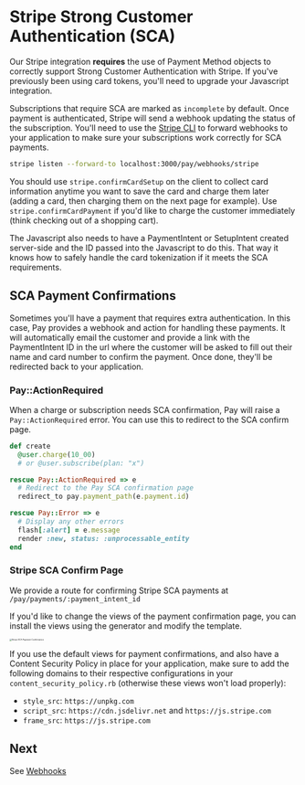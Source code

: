 # Stripe Strong Customer Authentication (SCA)

Our Stripe integration **requires** the use of Payment Method objects to correctly support Strong Customer Authentication with Stripe. If you've previously been using card tokens, you'll need to upgrade your Javascript integration.

Subscriptions that require SCA are marked as `incomplete` by default.
Once payment is authenticated, Stripe will send a webhook updating the
status of the subscription. You'll need to use the [Stripe CLI](https://github.com/stripe/stripe-cli) to forward
webhooks to your application to make sure your subscriptions work
correctly for SCA payments.

```bash
stripe listen --forward-to localhost:3000/pay/webhooks/stripe
```

You should use `stripe.confirmCardSetup` on the client to collect card information anytime you want to save the card and charge them later (adding a card, then charging them on the next page for example). Use `stripe.confirmCardPayment` if you'd like to charge the customer immediately (think checking out of a shopping cart).

The Javascript also needs to have a PaymentIntent or SetupIntent created server-side and the ID passed into the Javascript to do this. That way it knows how to safely handle the card tokenization if it meets the SCA requirements.

## **SCA Payment Confirmations**

Sometimes you'll have a payment that requires extra authentication. In this case, Pay provides a webhook and action for handling these payments. It will automatically email the customer and provide a link with the PaymentIntent ID in the url where the customer will be asked to fill out their name and card number to confirm the payment. Once done, they'll be redirected back to your application.

### Pay::ActionRequired

When a charge or subscription needs SCA confirmation, Pay will raise a `Pay::ActionRequired` error. You can use this to redirect to the SCA confirm page.

```ruby
def create
  @user.charge(10_00)
  # or @user.subscribe(plan: "x")

rescue Pay::ActionRequired => e
  # Redirect to the Pay SCA confirmation page
  redirect_to pay.payment_path(e.payment.id)

rescue Pay::Error => e
  # Display any other errors
  flash[:alert] = e.message
  render :new, status: :unprocessable_entity
end
```

### Stripe SCA Confirm Page

We provide a route for confirming Stripe SCA payments at `/pay/payments/:payment_intent_id`

If you'd like to change the views of the payment confirmation page, you can install the views using the generator and modify the template.

[<img src="https://d1jfzjx68gj8xs.cloudfront.net/items/2s3Z0J3Z3b1J1v2K2O1a/Screen%20Shot%202019-10-10%20at%2012.56.32%20PM.png?X-CloudApp-Visitor-Id=51470" alt="Stripe SCA Payment Confirmation" style="zoom: 25%;" />](https://d1jfzjx68gj8xs.cloudfront.net/items/2s3Z0J3Z3b1J1v2K2O1a/Screen%20Shot%202019-10-10%20at%2012.56.32%20PM.png)

If you use the default views for payment confirmations, and also have a Content Security Policy in place for your application, make sure to add the following domains to their respective configurations in your `content_security_policy.rb` (otherwise these views won't load properly):

* `style_src`: `https://unpkg.com`
* `script_src`: `https://cdn.jsdelivr.net` and `https://js.stripe.com`
* `frame_src`: `https://js.stripe.com`

## Next

See [Webhooks](5_webhooks.md)
